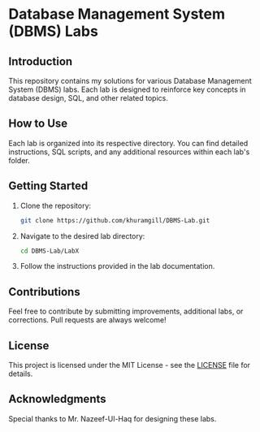# Database Management System (DBMS) Labs

## Introduction

This repository contains my solutions for various Database Management System (DBMS) labs. Each lab is designed to reinforce key concepts in database design, SQL, and other related topics.

## How to Use

Each lab is organized into its respective directory. You can find detailed instructions, SQL scripts, and any additional resources within each lab's folder.

## Getting Started

1. Clone the repository:
    ```bash
    git clone https://github.com/khuramgill/DBMS-Lab.git
    ```

2. Navigate to the desired lab directory:
    ```bash
    cd DBMS-Lab/LabX
    ```

3. Follow the instructions provided in the lab documentation.

## Contributions

Feel free to contribute by submitting improvements, additional labs, or corrections. Pull requests are always welcome!

## License

This project is licensed under the MIT License - see the [LICENSE](LICENSE) file for details.

## Acknowledgments

Special thanks to Mr. Nazeef-Ul-Haq for designing these labs.
